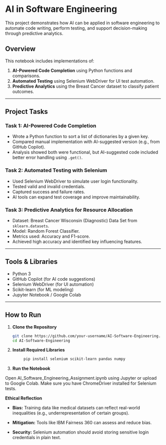 # AI in Software Engineering 

This project demonstrates how AI can be applied in software engineering to automate code writing, perform testing, and support decision-making through predictive analytics.

## Overview

This notebook includes implementations of:
1. **AI-Powered Code Completion** using Python functions and comparisons.
2. **Automated Testing** using Selenium WebDriver for UI test automation.
3. **Predictive Analytics** using the Breast Cancer dataset to classify patient outcomes.

---

## Project Tasks

###  Task 1: AI-Powered Code Completion

- Wrote a Python function to sort a list of dictionaries by a given key.
- Compared manual implementation with AI-suggested version (e.g., from GitHub Copilot).
- Analysis showed both were functional, but AI-suggested code included better error handling using `.get()`.

###  Task 2: Automated Testing with Selenium

- Used Selenium WebDriver to simulate user login functionality.
- Tested valid and invalid credentials.
- Captured success and failure rates.
- AI tools can expand test coverage and improve maintainability.

###  Task 3: Predictive Analytics for Resource Allocation

- Dataset: Breast Cancer Wisconsin (Diagnostic) Data Set from `sklearn.datasets`.
- Model: Random Forest Classifier.
- Metrics used: Accuracy and F1-score.
- Achieved high accuracy and identified key influencing features.

---

## Tools & Libraries

- Python 3
- GitHub Copilot (for AI code suggestions)
- Selenium WebDriver (for UI automation)
- Scikit-learn (for ML modeling)
- Jupyter Notebook / Google Colab

---




## How to Run

1. **Clone the Repository**
   ```bash
   git clone https://github.com/your-username/AI-Software-Engineering.git
   cd AI-Software-Engineering
   
2. **Install Required Libraries**
   ```bash
        pip install selenium scikit-learn pandas numpy
   
3. **Run the Notebook**

Open AI_Software_Engineering_Assignment.ipynb using Jupyter or upload to Google Colab.
Make sure you have ChromeDriver installed for Selenium tests.

**Ethical Reflection**
- **Bias:** Training data like medical datasets can reflect real-world inequalities (e.g., underrepresentation of certain groups).

- **Mitigation:** Tools like IBM Fairness 360 can assess and reduce bias.

- **Security:** Selenium automation should avoid storing sensitive login credentials in plain text.

  


